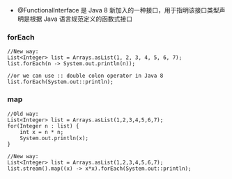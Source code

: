 - @FunctionalInterface 是 Java 8 新加入的一种接口，用于指明该接口类型声明是根据 Java 语言规范定义的函数式接口



### forEach ###
	//New way:
	List<Integer> list = Arrays.asList(1, 2, 3, 4, 5, 6, 7);
	list.forEach(n -> System.out.println(n));

	//or we can use :: double colon operator in Java 8
	list.forEach(System.out::println);

### map ###
	//Old way:
	List<Integer> list = Arrays.asList(1,2,3,4,5,6,7);
	for(Integer n : list) {
	    int x = n * n;
	    System.out.println(x);
	}
	 
	//New way:
	List<Integer> list = Arrays.asList(1,2,3,4,5,6,7);
	list.stream().map((x) -> x*x).forEach(System.out::println);

